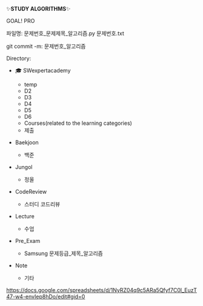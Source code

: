 :sparkles:**STUDY ALGORITHMS**:sparkles:

GOAL! 
PRO

파일명:
문제번호_문제제목_알고리즘.py
문제번호.txt

git commit -m:
문제번호_알고리즘

Directory:
- :mortar_board: SWexpertacademy 
    - temp
    - D2
    - D3
    - D4
    - D5
    - D6
    - Courses(related to the learning categories)
    - 제출
    
- Baekjoon
    - 백준
    
- Jungol
    - 정올

- CodeReview
    - 스터디 코드리뷰
    
- Lecture
    - 수업

- Pre_Exam
    - Samsung 
      문제등급_제목_알고리즘  
    
- Note
    - 기타


https://docs.google.com/spreadsheets/d/1NyRZ04q9c5ARa5Qfyf7C0l_EuzT47-w4-envIep8hDo/edit#gid=0

